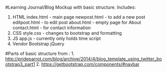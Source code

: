 #Learning Journal/Blog Mockup with basic structure.
Includes:
1. HTML
    index.html - main page
    newpost.html - to add a new post
    editpost.html -  to edit post
    about.html - empty page for About 
    contact.html - for contact information
2. CSS
    style.css - changes to bootstrap and formatting
3. JS
    app.js -  currently only holds time script
4. Vendor 
    Bootstrap
    jQuery


#Parts of basic structure from :
    1. http://prideparrot.com/blog/archive/2014/4/blog_template_using_twitter_bootstrap3_part1
    2. https://getbootstrap.com/components/#navbar